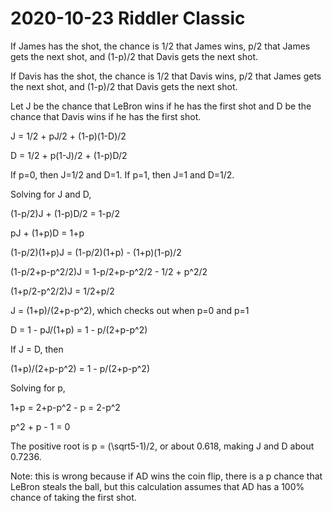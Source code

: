 2020-10-23 Riddler Classic
==========================
If James has the shot, the chance is 1/2 that James wins, p/2 that James
gets the next shot, and (1-p)/2 that Davis gets the next shot.

If Davis has the shot, the chance is 1/2 that Davis wins, p/2 that James
gets the next shot, and (1-p)/2 that Davis gets the next shot.

Let J be the chance that LeBron wins if he has the first shot and D be
the chance that Davis wins if he has the first shot.

J = 1/2 + pJ/2 + (1-p)(1-D)/2

D = 1/2 + p(1-J)/2 + (1-p)D/2

If p=0, then J=1/2 and D=1.  If p=1, then J=1 and D=1/2.

Solving for J and D,

(1-p/2)J + (1-p)D/2 = 1-p/2

pJ + (1+p)D = 1+p

(1-p/2)(1+p)J = (1-p/2)(1+p) - (1+p)(1-p)/2

(1-p/2+p-p^2/2)J = 1-p/2+p-p^2/2 - 1/2 + p^2/2

(1+p/2-p^2/2)J = 1/2+p/2

J = (1+p)/(2+p-p^2), which checks out when p=0 and p=1

D = 1 - pJ/(1+p) = 1 - p/(2+p-p^2)

If J = D, then

(1+p)/(2+p-p^2) = 1 - p/(2+p-p^2)

Solving for p,

1+p = 2+p-p^2 - p = 2-p^2

p^2 + p - 1 = 0

The positive root is p = (\sqrt5-1)/2, or about 0.618, making J and D about
0.7236.

Note: this is wrong because if AD wins the coin flip, there is a p chance that
LeBron steals the ball, but this calculation assumes that AD has a 100% chance
of taking the first shot.
